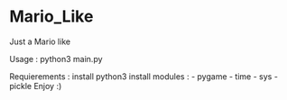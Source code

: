 # Mario_Like
Just a Mario like

Usage : python3 main.py

Requierements : 
install python3
install modules :
                  - pygame
                  - time
                  - sys
                  - pickle
Enjoy :)

